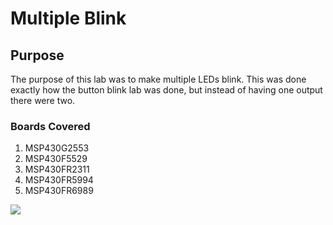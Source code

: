 # Multiple Blink
## Purpose
The purpose of this lab was to make multiple LEDs blink.  This was done exactly how the button blink lab was done, but instead of having one output there were two.  
### Boards Covered
1. MSP430G2553
2. MSP430F5529
3. MSP430FR2311
4. MSP430FR5994
5. MSP430FR6989

![](https://im5.ezgif.com/tmp/ezgif-5-2af39de0d9.gif)
